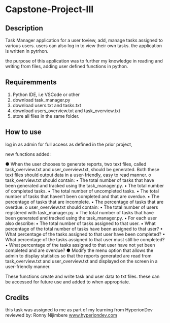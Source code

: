 # Capstone-Project-III

## Description 
Task Manager application for a user toview, add, manage tasks assigned to various users.
users can also log in to view their own tasks. 
the application is written in pytrhon. 

the purpose of this application was to further my knowledge in reading and writing from files, adding user defined functions in python.

## Requiremments

1. Python IDE, i.e VSCode or other
2. download task_manager.py
3. download users.txt and tasks.txt
4. download users_overview.txt and task_overview.txt
5. store all files in the same folder.

## How to use

log in as admin for full access as defined in the prior project,

new functions added: 

● When the user chooses to generate reports, two text files, called
task_overview.txt and user_overview.txt, should be generated. Both
these text files should output data in a user-friendly, easy to read manner.
o task_overview.txt should contain:
▪ The total number of tasks that have been generated and
tracked using the task_manager.py.
▪ The total number of completed tasks.
▪ The total number of uncompleted tasks.
▪ The total number of tasks that haven’t been completed and
that are overdue.
▪ The percentage of tasks that are incomplete.
▪ The percentage of tasks that are overdue.
o user_overview.txt should contain:
▪ The total number of users registered with task_manager.py.
▪ The total number of tasks that have been generated and
tracked using the task_manager.py.
▪ For each user also describe:
▪ The total number of tasks assigned to that user.
▪ What percentage of the total number of tasks have
been assigned to that user?
▪ What percentage of the tasks assigned to that user
have been completed?
▪ What percentage of the tasks assigned to that user
must still be completed?
▪ What percentage of the tasks assigned to that user
have not yet been completed and are overdue?
● Modify the menu option that allows the admin to display statistics so that
the reports generated are read from task_overview.txt and
user_overview.txt and displayed on the screen in a user-friendly manner.

These functions create and write task and user data to txt files. these can be accessed for future use and added to when appropriate. 

## Credits 
this task was assigned to me as part of my learning from HyperionDev
reviewed by: Ronny Nijimbere
www.hyperiondev.com

